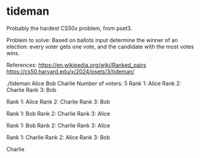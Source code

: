 # tideman
Probably the hardest CS50x problem, from pset3.

Problem to solve:
Based on ballots input determine the winner of an election: every voter gets one vote, and the candidate with the most votes wins.

References:
https://en.wikipedia.org/wiki/Ranked_pairs
https://cs50.harvard.edu/x/2024/psets/3/tideman/



./tideman Alice Bob Charlie
Number of voters: 5
Rank 1: Alice
Rank 2: Charlie
Rank 3: Bob

Rank 1: Alice
Rank 2: Charlie
Rank 3: Bob

Rank 1: Bob
Rank 2: Charlie
Rank 3: Alice

Rank 1: Bob
Rank 2: Charlie
Rank 3: Alice

Rank 1: Charlie
Rank 2: Alice
Rank 3: Bob

Charlie
